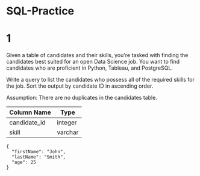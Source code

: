 # SQL-Practice

# 1
Given a table of candidates and their skills, you're tasked with finding the candidates best suited for an open Data Science job. You want to find candidates who are proficient in Python, Tableau, and PostgreSQL.

Write a query to list the candidates who possess all of the required skills for the job. Sort the output by candidate ID in ascending order.

Assumption: There are no duplicates in the candidates table.

| Column Name | Type |
| ----------- | ----------- |
| candidate_id | integer |
| skill | varchar |

```
{
  "firstName": "John",
  "lastName": "Smith",
  "age": 25
}
```
